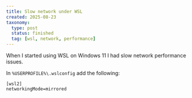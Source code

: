```yaml
---
title: Slow network under WSL
created: 2025-08-23
taxonomy:
  type: post
  status: finished
  tag: [wsl, network, performance]
---
```


When I started using WSL on Windows 11 I had slow network performance issues.

In `%USERPROFILE%\.wslconfig` add the following:

```
[wsl2]
networkingMode=mirrored
```
